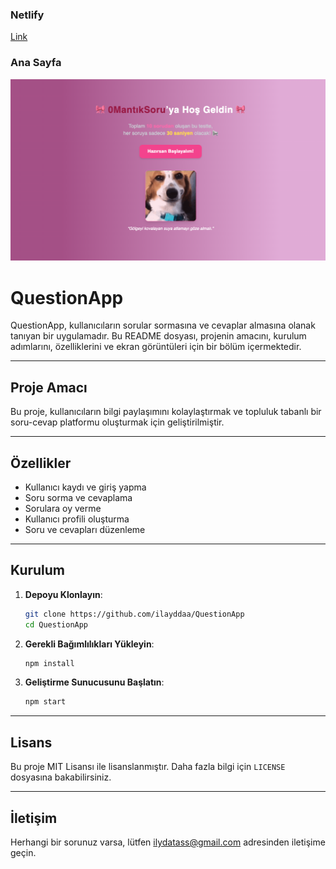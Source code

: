 ### Netlify
[Link](https://question-app-s6eh.vercel.app)


### Ana Sayfa
![Ana Sayfa](screenshots.jpg)


# QuestionApp

QuestionApp, kullanıcıların sorular sormasına ve cevaplar almasına olanak tanıyan bir uygulamadır. Bu README dosyası, projenin amacını, kurulum adımlarını, özelliklerini ve ekran görüntüleri için bir bölüm içermektedir.

---

## Proje Amacı

Bu proje, kullanıcıların bilgi paylaşımını kolaylaştırmak ve topluluk tabanlı bir soru-cevap platformu oluşturmak için geliştirilmiştir.

---

## Özellikler

- Kullanıcı kaydı ve giriş yapma
- Soru sorma ve cevaplama
- Sorulara oy verme
- Kullanıcı profili oluşturma
- Soru ve cevapları düzenleme

---

## Kurulum

1. **Depoyu Klonlayın**:
    ```bash
    git clone https://github.com/ilayddaa/QuestionApp
    cd QuestionApp
    ```

2. **Gerekli Bağımlılıkları Yükleyin**:
    ```bash
    npm install
    ```

3. **Geliştirme Sunucusunu Başlatın**:
    ```bash
    npm start
    ```


---

## Lisans

Bu proje MIT Lisansı ile lisanslanmıştır. Daha fazla bilgi için `LICENSE` dosyasına bakabilirsiniz.

---

## İletişim

Herhangi bir sorunuz varsa, lütfen [ilydatass@gmail.com](mailto:ilydatass@gmail.com) adresinden iletişime geçin.

